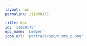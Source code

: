 ```yaml
---
layout: npc
permalink: /11000175

title: Npc
id: '11000175'
npc_name: 'Ledger'
icon_url: 'portrait/npc/dummy_p.png'
---
```


